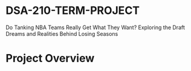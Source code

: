 # DSA-210-TERM-PROJECT
Do Tanking NBA Teams Really Get What They Want? Exploring the Draft Dreams and Realities Behind Losing Seasons 
# Project Overview
